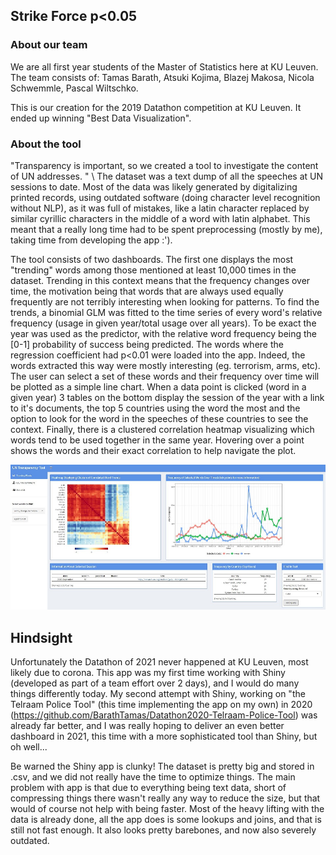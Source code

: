 ## Strike Force p<0.05
### About our team

We are all first year students of the Master of Statistics here at KU Leuven. The team consists of: Tamas Barath, Atsuki Kojima, Blazej Makosa, Nicola Schwemmle, Pascal Wiltschko.


This is our creation for the 2019 Datathon competition at KU Leuven. It ended up winning "Best Data Visualization".


### About the tool

"Transparency is important, so we created a tool to investigate the content of UN addresses. " \\
The dataset was a text dump of all the speeches at UN sessions to date. Most of the data was likely generated by digitalizing printed records, using outdated software (doing character level recognition without NLP), as it was full of mistakes, like a latin character replaced by similar cyrillic characters in the middle of a word with latin alphabet. This meant that a really long time had to be spent preprocessing (mostly by me), taking time from developing the app :').

The tool consists of two dashboards. The first one displays the most "trending" words among those mentioned at least 10,000 times in the dataset. Trending in this context means that the frequency changes over time, the motivation being that words that are always used equally frequently are not terribly interesting when looking for patterns. To find the trends, a binomial GLM was fitted to the time series of every word's relative frequency (usage in given year/total usage over all years). To be exact the year was used as the predictor, with the relative word frequency being the [0-1] probability of success being predicted. The words where the regression coefficient had p<0.01 were loaded into the app. Indeed, the words extracted this way were mostly interesting (eg. terrorism, arms, etc). The user can select a set of these words and their frequency over time will be plotted as a simple line chart. When a data point is clicked (word in a given year) 3 tables on the bottom display the session of the year with a link to it's documents, the top 5 countries using the word the most and the option to look for the word in the speeches of these countries to see the context. Finally, there is a clustered correlation heatmap visualizing which words tend to be used together in the same year. Hovering over a point shows the words and their exact correlation to help navigate the plot.

![Alt text](https://github.com/BarathTamas/datathon2019/blob/master/dash1.JPG "Dash1")

## Hindsight
Unfortunately the Datathon of 2021 never happened at KU Leuven, most likely due to corona. This app was my first time working with Shiny (developed as part of a team effort over 2 days), and I would do many things differently today. My second attempt with Shiny, working on "the Telraam Police Tool" (this time implementing the app on my own) in 2020 (https://github.com/BarathTamas/Datathon2020-Telraam-Police-Tool) was already far better, and I was really hoping to deliver an even better dashboard in 2021, this time with a more sophisticated tool than Shiny, but oh well...

Be warned the Shiny app is clunky! The dataset is pretty big and stored in .csv, and we did not really have the time to optimize things. 
The main problem with app is that due to everything being text data, short of compressing things there wasn't really any way to reduce the size, but that would of course not help with being faster. Most of the heavy lifting with the data is already done, all the app does is some lookups and joins, and that is still not fast enough. It also looks pretty barebones, and now also severely outdated.

